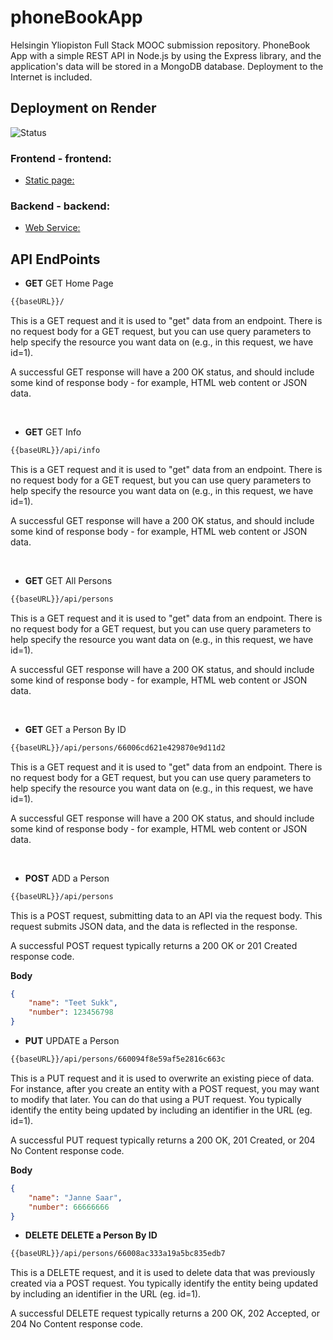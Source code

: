 # phoneBookApp

Helsingin Yliopiston Full Stack MOOC submission repository. PhoneBook App with a simple REST API in Node.js by using the Express library, and the application's data will be stored in a MongoDB database. Deployment to the Internet is included. 

## Deployment on Render

![Status](https://img.shields.io/badge/render-published-darkgreen.svg)

### Frontend - frontend:

- [Static page:](https://vickneee-phonebookapp.onrender.com/) 

### Backend - backend:

- [Web Service:](https://phonebook-backend-cmob.onrender.com/)

## API EndPoints

- **GET** GET Home Page
```bash
{{baseURL}}/
```

This is a GET request and it is used to "get" data from an endpoint. There is no request body for a GET request, but you can use query parameters to help specify the resource you want data on (e.g., in this request, we have id=1).

A successful GET response will have a 200 OK status, and should include some kind of response body - for example, HTML web content or JSON data.

﻿
- **GET** GET Info
```bash
{{baseURL}}/api/info
```

This is a GET request and it is used to "get" data from an endpoint. There is no request body for a GET request, but you can use query parameters to help specify the resource you want data on (e.g., in this request, we have id=1).

A successful GET response will have a 200 OK status, and should include some kind of response body - for example, HTML web content or JSON data.

﻿
- **GET** GET All Persons
```bash
{{baseURL}}/api/persons
```

This is a GET request and it is used to "get" data from an endpoint. There is no request body for a GET request, but you can use query parameters to help specify the resource you want data on (e.g., in this request, we have id=1).

A successful GET response will have a 200 OK status, and should include some kind of response body - for example, HTML web content or JSON data.

﻿
- **GET** GET a Person By ID
```bash
{{baseURL}}/api/persons/66006cd621e429870e9d11d2
```

This is a GET request and it is used to "get" data from an endpoint. There is no request body for a GET request, but you can use query parameters to help specify the resource you want data on (e.g., in this request, we have id=1).

A successful GET response will have a 200 OK status, and should include some kind of response body - for example, HTML web content or JSON data.

﻿
- **POST** ADD a Person
```bash
{{baseURL}}/api/persons
```

This is a POST request, submitting data to an API via the request body. This request submits JSON data, and the data is reflected in the response.

A successful POST request typically returns a 200 OK or 201 Created response code.

**Body**

```json
{
    "name": "Teet Sukk",
    "number": 123456798
}
```

- **PUT** UPDATE a Person
```bash
{{baseURL}}/api/persons/660094f8e59af5e2816c663c
```

This is a PUT request and it is used to overwrite an existing piece of data. For instance, after you create an entity with a POST request, you may want to modify that later. You can do that using a PUT request. You typically identify the entity being updated by including an identifier in the URL (eg. id=1).

A successful PUT request typically returns a 200 OK, 201 Created, or 204 No Content response code.

**Body**

```json
{
	"name": "Janne Saar",
    "number": 66666666
}
```


- **DELETE** **DELETE a Person By ID**
```bash
{{baseURL}}/api/persons/66008ac333a19a5bc835edb7
```

This is a DELETE request, and it is used to delete data that was previously created via a POST request. You typically identify the entity being updated by including an identifier in the URL (eg. id=1).

A successful DELETE request typically returns a 200 OK, 202 Accepted, or 204 No Content response code.

